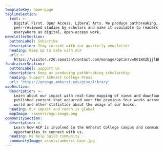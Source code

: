 ```yaml
---
templateKey: home-page
taglineSection:
  text: >-
    Digital First. Open Access. Liberal Arts. We produce pathbreaking,
    peer-reviewed studies by scholars and make it available to readers
    everywhere as digital, open-access work. 
newsletterSection:
  buttonLabel: Subscribe
  description: Stay current with our quarterly newsletter
  heading: Keep up to date with ACP
  url: >-
    https://visitor.r20.constantcontact.com/manage/optin?v=001WXZkjjlBP1ZO4vWwIA9HU80CKVVKX-DWmCItOAZxMlaI6uN2m3u7Ni8ELHYeO4PkjOocQfUTRPY390FT7lD5ykY3B-6NcZU3GXwUKc1ZRYc%3D
fundraiserSection:
  buttonLabel: Support Us
  description: Keep us producing pathbreaking scholarship
  heading: Support Amherst College Press
  url: 'https://engage.amherst.edu/give/library'
mapSection:
  description: >-
    Learn about our impact with real-time mapping of views and downloads of our
    published content that occurred over the previous four weeks across the
    world and other statistics about the usage of our books.
  heading: Our impact and reach is global
  mapImage: /assets/map-image.png
communitySection:
  description: >-
    Learn how ACP is involved in the Amherst College campus and community and
    opportunites to connect with us.
  heading: We help build community
  communityImage: assets/amherst-bear.jpg
---
```

